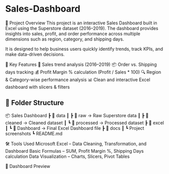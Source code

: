 # Sales-Dashboard


📌 Project Overview
This project is an interactive Sales Dashboard built in Excel using the Superstore dataset (2016–2019).
The dashboard provides insights into sales, profit, and order performance across multiple dimensions such as region, category, and shipping days.

It is designed to help business users quickly identify trends, track KPIs, and make data-driven decisions.




🎯 Key Features
📅 Sales trend analysis (2016–2019)
📦 Order vs. Shipping days tracking
💰 Profit Margin % calculation (Profit / Sales * 100)
🔍 Region & Category-wise performance analysis
📊 Clean and interactive Excel dashboard with slicers & filters






## 📂 Folder Structure
📦 Sales Dashboard
┣ 📂 data
┃ ┣ 📂 raw → Raw Superstore data
┃ ┣ 📂 cleaned → Cleaned dataset
┃ ┗ 📂 processed → Processed dataset
┣ 📂 excel
┃ ┗ 📂 Dashboard → Final Excel Dashboard file
┣ 📂 docs
┃ ┗ Project screenshots
┗ README.md

🛠️ Tools Used
Microsoft Excel – Data Cleaning, Transformation, and Dashboard
Basic Formulas – SUM, Profit Margin %, Shipping Days calculation
Data Visualization – Charts, Slicers, Pivot Tables

📸 Dashboard Preview


